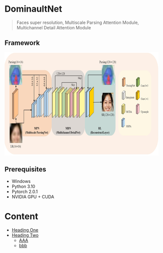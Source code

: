 # DominaultNet
> Faces super resolution, Multiscale Parsing Attention Module, Multichannel Detail Attention Module

## Framework
<div align=center><img width="760" height="340" src=img/img_1.jpg/></div>

## Prerequisites

- Windows 
- Python 3.10
- Pytorch 2.0.1
- NVIDIA GPU + CUDA

# Content
- [Heading One](#heading-one)
- [Heading Two](#heading-two)
	- [AAA](#aaa)
	- [bbb](#bbb)
